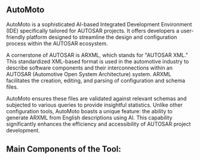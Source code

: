 ## AutoMoto
AutoMoto is a sophisticated AI-based Integrated Development Environment (IDE) specifically tailored for AUTOSAR projects. It offers developers a user-friendly platform designed to streamline the design and configuration process within the AUTOSAR ecosystem.

A cornerstone of AUTOSAR is ARXML, which stands for "AUTOSAR XML." This standardized XML-based format is used in the automotive industry to describe software components and their interconnections within an AUTOSAR (Automotive Open System Architecture) system. ARXML facilitates the creation, editing, and parsing of configuration and schema files.

AutoMoto ensures these files are validated against relevant schemas and subjected to various queries to provide insightful statistics. Unlike other configuration tools, AutoMoto boasts a unique feature: the ability to generate ARXML from English descriptions using AI. This capability significantly enhances the efficiency and accessibility of AUTOSAR project development.

## Main Components of the Tool:

